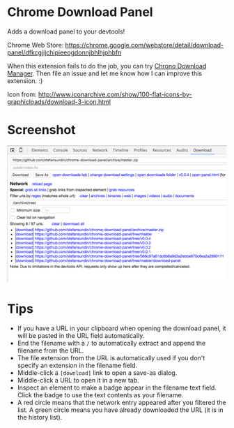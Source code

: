 # Chrome Download Panel

Adds a download panel to your devtools!

Chrome Web Store: https://chrome.google.com/webstore/detail/download-panel/dfkcgjijchipieeogdonnjbhlhjphbfn

When this extension fails to do the job, you can try [Chrono Download Manager](https://chrome.google.com/webstore/detail/chrono-download-manager/mciiogijehkdemklbdcbfkefimifhecn). Then file an issue and let me know how I can improve this extension. :)

Icon from: http://www.iconarchive.com/show/100-flat-icons-by-graphicloads/download-3-icon.html


# Screenshot

![](screenshot.png)


# Tips
- If you have a URL in your clipboard when opening the download panel, it will be pasted in the URL field automatically.
- End the filename with a `/` to automatically extract and append the filename from the URL.
- The file extension from the URL is automatically used if you don't specify an extension in the filename field.
- Middle-click a `[download]` link to open a save-as dialog.
- Middle-click a URL to open it in a new tab.
- Inspect an element to make a badge appear in the filename text field. Click the badge to use the text contents as your filename.
- A red circle means that the network entry appeared after you filtered the list. A green circle means you have already downloaded the URL (it is in the history list).

